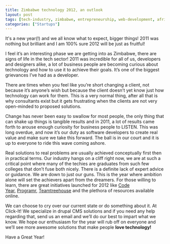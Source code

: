 ```yaml
---
title: Zimbabwe technology 2012, an outlook
layout: post
tags: [tech-industry, zimbabwe, entrepreneurship, web-development, africa-tech]
categories: ["Startups"]
---
```


It's a new year(!) and we all know what to expect, bigger things! 2011 was nothing but brilliant and I am 100% sure 2012 will be just as fruitful!
<!--more-->
I feel it’s an interesting phase we are getting into as Zimbabwe, there are signs of life in the tech sector! 2011 was incredible for all of us, developers and designers alike, a lot of business people are becoming curious about technology and how to use it to achieve their goals. It’s one of the biggest grievances I’ve had as a developer.

There are times when you feel like you’re short changing a client, not because it’s anyone’s wish but because the client doesn’t yet know just how technology can work for them. This is a very normal thing, after all that is why consultants exist but it gets frustrating when the clients are not very open-minded to proposed solutions.

Change has never been easy to swallow for most people, the only thing that can shake up things is tangible results and in 2011, a lot of results came forth to arouse enough curiosity for business people to LISTEN. This was long overdue, and now it’s our duty as software developers to create real value and make sure we take this forward. The ball is in our court and it is up to everyone to ride this wave coming ashore.

Real solutions to real problems are usually achieved conceptually first then in practical terms. Our industry hangs on a cliff right now, we are at such a critical point where many of the techies are graduates from such few colleges that don’t fuse both nicely. There is a definite lack of expert advice or guidance. We are down to just our guns. This is the year where ambition alone will set the achievers apart from the dreamers. For those willing to learn, there are great initiatives launched for 2012 like [Code Year](http://www.codeyear.com/), [Programr](http://www.programr.com/), [Teamtreehouse](http://www.teamtreehouse.com/) and the plethora of resources available online.

We can choose to cry over our current state or do something about it. At Click-It! We specialize in drupal CMS solutions and if you need any help regarding that, send us an email and we’ll do our best to impart what we know. We hope our enthusiasm for the year will rub off on everyone and we’ll see more awesome solutions that make people **love technology!**

Have a Great Year!